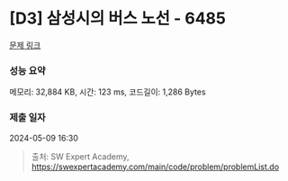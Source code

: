 # [D3] 삼성시의 버스 노선 - 6485 

[문제 링크](https://swexpertacademy.com/main/code/problem/problemDetail.do?contestProbId=AWczm7QaACgDFAWn) 

### 성능 요약

메모리: 32,884 KB, 시간: 123 ms, 코드길이: 1,286 Bytes

### 제출 일자

2024-05-09 16:30



> 출처: SW Expert Academy, https://swexpertacademy.com/main/code/problem/problemList.do